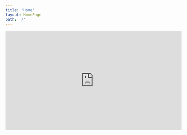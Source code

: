 ```yaml
---
title: 'Home'
layout: HomePage
path: '/'
---
```


<iframe width="560" height="315" src="https://www.youtube.com/embed/videoseries?list=PLp2GaPnw5O3PWcqMkLjyj8lMroqjzVpDn" frameborder="0" allowfullscreen></iframe>
